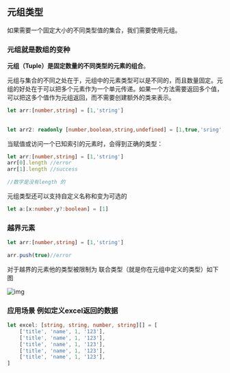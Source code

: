 ## 元组类型

如果需要一个固定大小的不同类型值的集合，我们需要使用元组。 

### 元组就是数组的变种

**元组（Tuple）是固定数量的不同类型的元素的组合**。

元组与集合的不同之处在于，元组中的元素类型可以是不同的，而且数量固定。元组的好处在于可以把多个元素作为一个单元传递。如果一个方法需要返回多个值，可以把这多个值作为元组返回，而不需要创建额外的类来表示。

```ts
let arr:[number,string] = [1,'string']
 
 
let arr2: readonly [number,boolean,string,undefined] = [1,true,'sring',undefined]
```

当赋值或访问一个已知索引的元素时，会得到正确的类型：

```ts
let arr:[number,string] = [1,'string']
arr[0].length //error
arr[1].length //success
 
//数字是没有length 的
```

元组类型还可以支持自定义名称和变为可选的

```ts
let a:[x:number,y?:boolean] = [1]
```

### 越界元素

```ts
let arr:[number,string] = [1,'string']
 
arr.push(true)//error
```

对于越界的元素他的类型被限制为 联合类型（就是你在元组中定义的类型）如下图

![img](https://img-blog.csdnimg.cn/29f23f5e7fdb43f69a6d19ee7c9c3df6.png?x-oss-process=image/watermark,type_d3F5LXplbmhlaQ,shadow_50,text_Q1NETiBAcXExMTk1NTY2MzEz,size_20,color_FFFFFF,t_70,g_se,x_16)

### **应用场景 例如定义excel返回的数据**

```ts
let excel: [string, string, number, string][] = [
    ['title', 'name', 1, '123'],
    ['title', 'name', 1, '123'],
    ['title', 'name', 1, '123'],
    ['title', 'name', 1, '123'],
    ['title', 'name', 1, '123'],
]
```
